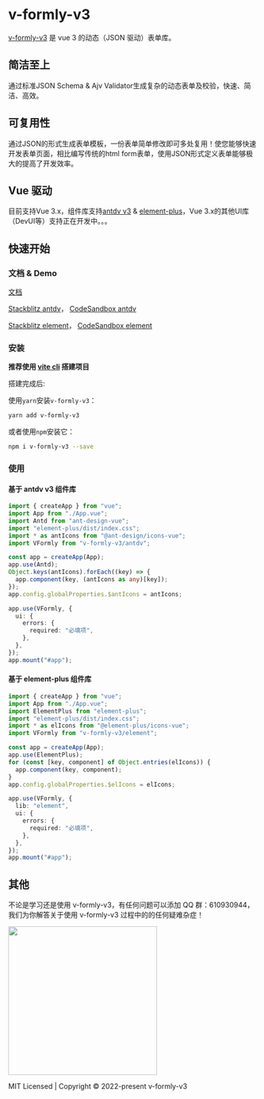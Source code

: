 # v-formly-v3

[v-formly-v3](https://kevinzhang19870314.github.io/v-formly-v3/zh/) 是 vue 3 的动态（JSON 驱动）表单库。

<div class="features">
  <div class="feature">
    <h2>简洁至上</h2>
    <p>通过标准JSON Schema & Ajv Validator生成复杂的动态表单及校验，快速、简洁、高效。</p>
  </div>
  <div class="feature">
    <h2>可复用性</h2>
    <p>通过JSON的形式生成表单模板，一份表单简单修改即可多处复用！使您能够快速开发表单页面，相比编写传统的html form表单，使用JSON形式定义表单能够极大的提高了开发效率。</p>
  </div>
  <div class="feature">
    <h2>Vue 驱动</h2>
    <p>目前支持Vue 3.x，组件库支持<a href="https://antdv.com/components/overview-cn" target="_blank">antdv v3</a> & <a href="https://element-plus.org/zh-CN/" target="_blank">element-plus</a>，Vue 3.x的其他UI库（DevUI等）支持正在开发中。。。</p>
  </div>
</div>

## 快速开始

### 文档 & Demo

[文档](https://kevinzhang19870314.github.io/v-formly-v3/zh/)

[Stackblitz antdv](https://stackblitz.com/edit/github-r1j1ut?file=src%2FApp.vue)，
[CodeSandbox antdv](https://codesandbox.io/s/nifty-sea-93ycqy)

[Stackblitz element](TODO)，
[CodeSandbox element](TODO)

### 安装

**推荐使用 [vite cli](https://cn.vitejs.dev/) 搭建项目**

搭建完成后:

使用`yarn`安装`v-formly-v3`：

```sh
yarn add v-formly-v3
```

或者使用`npm`安装它：

```sh
npm i v-formly-v3 --save
```

### 使用

#### 基于 antdv v3 组件库

```ts
import { createApp } from "vue";
import App from "./App.vue";
import Antd from "ant-design-vue";
import "element-plus/dist/index.css";
import * as antIcons from "@ant-design/icons-vue";
import VFormly from "v-formly-v3/antdv";

const app = createApp(App);
app.use(Antd);
Object.keys(antIcons).forEach((key) => {
  app.component(key, (antIcons as any)[key]);
});
app.config.globalProperties.$antIcons = antIcons;

app.use(VFormly, {
  ui: {
    errors: {
      required: "必填项",
    },
  },
});
app.mount("#app");
```

#### 基于 element-plus 组件库

```ts
import { createApp } from "vue";
import App from "./App.vue";
import ElementPlus from "element-plus";
import "element-plus/dist/index.css";
import * as elIcons from "@element-plus/icons-vue";
import VFormly from "v-formly-v3/element";

const app = createApp(App);
app.use(ElementPlus);
for (const [key, component] of Object.entries(elIcons)) {
  app.component(key, component);
}
app.config.globalProperties.$elIcons = elIcons;

app.use(VFormly, {
  lib: "element",
  ui: {
    errors: {
      required: "必填项",
    },
  },
});
app.mount("#app");
```

## 其他

不论是学习还是使用 v-formly-v3，有任何问题可以添加 QQ 群：610930944，我们为你解答关于使用 v-formly-v3 过程中的的任何疑难杂症！

<img src="https://github.com/KevinZhang19870314/v-formly-v3/blob/main/public/qq.jpg" width="300px" height="auto" />

MIT Licensed | Copyright © 2022-present v-formly-v3
